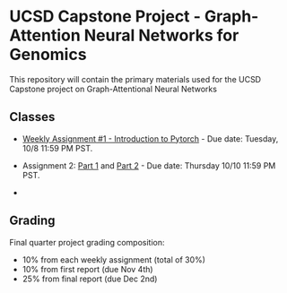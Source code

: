 # UCSD Capstone Project - Graph-Attention Neural Networks for Genomics

This repository will contain the primary materials used for the UCSD Capstone project on Graph-Attentional Neural Networks

## Classes
* [Weekly Assignment #1 - Introduction to Pytorch](https://github.com/thmosqueiro/graph-attention-net-genomics-public/blob/main/notebooks/Chapter%201%20-%20Pytorch%20Intro.ipynb) - Due date: Tuesday, 10/8 11:59 PM PST.
* Assignment 2: [Part 1](https://github.com/thmosqueiro/graph-attention-net-genomics-public/blob/main/notebooks/Implementing%20a%20Graph%20Convolutional%20Network%20(GCN).ipynb) and [Part 2](https://github.com/thmosqueiro/graph-attention-net-genomics-public/blob/main/notebooks/Implementing%20a%20Random%20Walk-based%20GNN%20(Node2Vec).ipynb) - Due date: Thursday 10/10 11:59 PM PST.

* 

## Grading

Final quarter project grading composition:
* 10% from each weekly assignment (total of 30%)
* 10% from first report (due Nov 4th)
* 25% from final report (due Dec 2nd)
